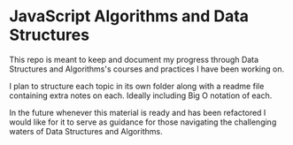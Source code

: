 # JavaScript Algorithms and Data Structures

This repo is meant to keep and document my progress through Data Structures and Algorithms's courses and practices I have been working on.

I plan to structure each topic in its own folder along with a readme file containing extra notes on each. Ideally including Big O notation of each.

In the future whenever this material is ready and has been refactored I would like for it to serve as guidance for those navigating the challenging waters of Data Structures and Algorithms.

